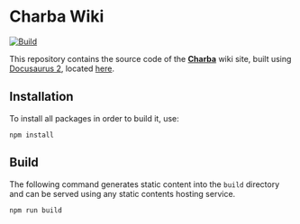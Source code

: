 # Charba Wiki

[![Build](https://github.com/pepstock-org/Charba-Wiki/workflows/Build/badge.svg?branch=master)](https://github.com/pepstock-org/Charba-Wiki/actions/)

This repository contains the source code of the **[Charba](https://github.com/pepstock-org/Charba)** wiki site, built using [Docusaurus 2](https://v2.docusaurus.io/), located [here](http://www.pepstock.org/Charba-Wiki).

## Installation

To install all packages in order to build it, use:

```console
npm install
```

## Build

The following command generates static content into the `build` directory and can be served using any static contents hosting service.

```console
npm run build
```
